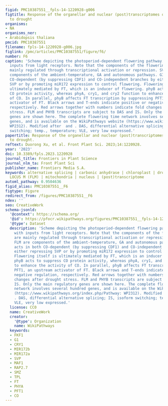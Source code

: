 ```yaml
---
figid: PMC10387551__fpls-14-1220928-g006
figtitle: Response of the organellar and nuclear (post)transcriptomes of Arabidopsis
  to drought
organisms:
- NA
organisms_ner:
- Arabidopsis thaliana
pmcid: PMC10387551
filename: fpls-14-1220928-g006.jpg
figlink: /pmc/articles/PMC10387551/figure/f6/
number: F6
caption: 'Scheme depicting the photoperiod-dependent flowering pathway, together with
  inputs from light receptors. Note that the components of the flowering pathway are
  mainly regulated through transcriptional activation or repression. SVP and FLM are
  components of the ambient-temperature, GA and autonomous pathways. GI acts in both
  CO-dependent (by suppressing CDF1) and CO-independent branches by either repressing
  SVP or by promoting miR172 expression to control flowering. Flowering itself is
  ultimately mediated by FT, which is an inducer of flowering. phyB acts to suppress
  CO protein activity, whereas phyA, cry1, and cry2 function to enhance the activity
  of CO. In parallel, phyB affects FT transcription by suppressing PFT1, an upstream
  activator of FT. Black arrows and T-ends indicate positive or negative regulation,
  respectively. Red arrows together with numbers indicate fold changes after drought
  stress. FLM and PHYB transcripts are subject to DAS and IS. Only the main regulatory
  genes are shown here. The complete flowering time network involves several hundred
  genes, and is available on the WikiPathways website (https://www.wikipathways.org/index.php/Pathway:
  WP2312). Modified after  and . DAS, differential alternative splicing; IS, isoform
  switching; temp., temperature; VLE, very low expressed.'
papertitle: Response of the organellar and nuclear (post)transcriptomes of Arabidopsis
  to drought.
reftext: Duorong Xu, et al. Front Plant Sci. 2023;14:1220928.
year: '2023'
doi: 10.3389/fpls.2023.1220928
journal_title: Frontiers in Plant Science
journal_nlm_ta: Front Plant Sci
publisher_name: Frontiers Media S.A.
keywords: alternative splicing | carbonic anhydrase | chloroplast | drought | FLOWERING
  LOCUS M (FLM) | mitochondria | nucleus | (post)transcriptome
automl_pathway: 0.9504636
figid_alias: PMC10387551__F6
figtype: Figure
redirect_from: /figures/PMC10387551__F6
ndex: ''
seo: CreativeWork
schema-jsonld:
  '@context': https://schema.org/
  '@id': https://pfocr.wikipathways.org/figures/PMC10387551__fpls-14-1220928-g006.html
  '@type': Dataset
  description: 'Scheme depicting the photoperiod-dependent flowering pathway, together
    with inputs from light receptors. Note that the components of the flowering pathway
    are mainly regulated through transcriptional activation or repression. SVP and
    FLM are components of the ambient-temperature, GA and autonomous pathways. GI
    acts in both CO-dependent (by suppressing CDF1) and CO-independent branches by
    either repressing SVP or by promoting miR172 expression to control flowering.
    Flowering itself is ultimately mediated by FT, which is an inducer of flowering.
    phyB acts to suppress CO protein activity, whereas phyA, cry1, and cry2 function
    to enhance the activity of CO. In parallel, phyB affects FT transcription by suppressing
    PFT1, an upstream activator of FT. Black arrows and T-ends indicate positive or
    negative regulation, respectively. Red arrows together with numbers indicate fold
    changes after drought stress. FLM and PHYB transcripts are subject to DAS and
    IS. Only the main regulatory genes are shown here. The complete flowering time
    network involves several hundred genes, and is available on the WikiPathways website
    (https://www.wikipathways.org/index.php/Pathway: WP2312). Modified after  and
    . DAS, differential alternative splicing; IS, isoform switching; temp., temperature;
    VLE, very low expressed.'
  license: CC0
  name: CreativeWork
  creator:
    '@type': Organization
    name: WikiPathways
  keywords:
  - FKF1
  - G1
  - CRY1
  - MIR172b
  - MIR172a
  - SVP
  - MAF1
  - RAP2.7
  - SMZ
  - TPL
  - FT
  - PHYA
  - PFT1
  - CO
---
```

